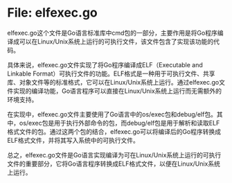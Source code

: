 # File: elfexec.go

elfexec.go这个文件是Go语言标准库中cmd包的一部分，主要作用是将Go程序编译成可以在Linux/Unix系统上运行的可执行文件，该文件包含了实现该功能的代码。

具体来说，elfexec.go文件实现了将Go程序编译成ELF（Executable and Linkable Format）可执行文件的功能。ELF格式是一种用于可执行文件、共享库、对象文件等的标准格式，它可以在Linux/Unix系统上运行。通过elfexec.go文件实现的编译功能，Go语言程序可以直接在Linux/Unix系统上运行而无需额外的环境支持。

在实现中，elfexec.go文件主要使用了Go语言中的os/exec包和debug/elf包。其中，os/exec包是用于执行外部命令的包，而debug/elf包是用于解析和读取ELF格式文件的包。通过这两个包的结合，elfexec.go可以将编译后的Go程序转换成ELF格式文件，并将其写入系统中的可执行文件。

总之，elfexec.go文件是Go语言实现编译为可在Linux/Unix系统上运行的可执行文件的重要部分，它将Go语言程序转换成ELF格式文件，以便在Linux/Unix系统上运行。

